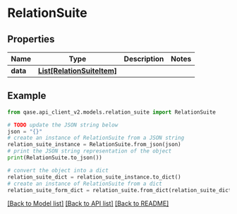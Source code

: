 # RelationSuite


## Properties

Name | Type | Description | Notes
------------ | ------------- | ------------- | -------------
**data** | [**List[RelationSuiteItem]**](RelationSuiteItem.md) |  | 

## Example

```python
from qase.api_client_v2.models.relation_suite import RelationSuite

# TODO update the JSON string below
json = "{}"
# create an instance of RelationSuite from a JSON string
relation_suite_instance = RelationSuite.from_json(json)
# print the JSON string representation of the object
print(RelationSuite.to_json())

# convert the object into a dict
relation_suite_dict = relation_suite_instance.to_dict()
# create an instance of RelationSuite from a dict
relation_suite_form_dict = relation_suite.from_dict(relation_suite_dict)
```
[[Back to Model list]](../README.md#documentation-for-models) [[Back to API list]](../README.md#documentation-for-api-endpoints) [[Back to README]](../README.md)


